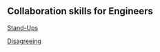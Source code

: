 ## Collaboration skills for Engineers

[Stand-Ups](/tinyschool/engineering/data-engineering/stand-ups)

[Disagreeing](/tinyschool/engineering/data-engineering/disagreeing)